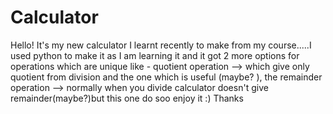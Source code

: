 # Calculator
Hello! It's my new calculator I learnt recently
to make from my course.....I used python to make
it as I am learning it and it got 2 more options
for operations which are unique like -
 quotient operation -->
which give only quotient from division and the one
which is useful (maybe? ),
the remainder operation -->
normally when you divide calculator doesn't give
remainder(maybe?)but this one do
soo enjoy it :) 
Thanks 
